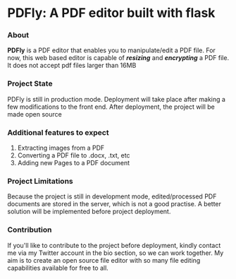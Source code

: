 <h1>PDFly: A PDF editor built with flask</h1>


<h3>About</h3>

<p><b>PDFly</b> is a PDF editor that enables you to manipulate/edit a PDF file.
For now, this web based editor is capable of <i><b>resizing</b></i> and <i><b>encrypting</b></i> a PDF file. It does not accept pdf files larger than 16MB</p>

<h3>Project State</h3>

<p>PDFly is still in production mode. Deployment will take place after making a few modifications to the front end.
After deployment, the project will be made open source</p>


<h3>Additional features to expect</h3>
<ol>
<li>
Extracting images from a PDF
</li>
<li>
Converting a PDF file to .docx, .txt, etc
</li>
<li>
Adding new Pages to a PDF document
</li>
</ol>

<h3>Project Limitations</h3>
Because the project is still in development mode, edited/processed PDF documents are stored in the server, which is not a good practise.
A better solution will be implemented before project deployment.


<h3>Contribution</h3>
<p>If you'll like to contribute to the project before deployment, kindly contact me via my Twitter account in the bio section, so we can work together. 
My aim is to create an open source file editor with so many file editing capabilities available for free to all.</p>
